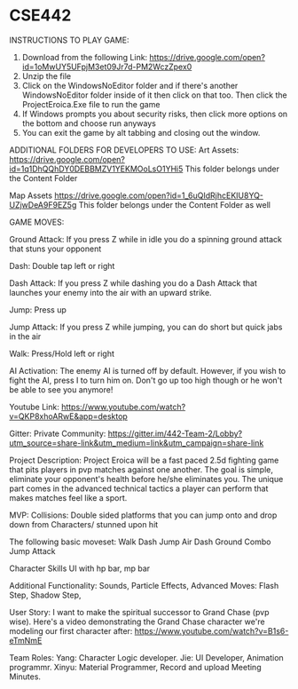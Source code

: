 # CSE442
INSTRUCTIONS TO PLAY GAME:
1) Download from the following Link:
https://drive.google.com/open?id=1oMwUY5UFpjM3et09Jr7d-PM2WczZpex0
2) Unzip the file
3) Click on the WindowsNoEditor folder and if there's another WindowsNoEditor folder inside of it then click on that too. Then click the ProjectEroica.Exe file to run the game
4) If Windows prompts you about security risks, then click more options on the bottom and choose run anyways
5) You can exit the game by alt tabbing and closing out the window.

ADDITIONAL FOLDERS FOR DEVELOPERS TO USE:
Art Assets:
https://drive.google.com/open?id=1q1DhQQhDY0DEBBMZV1YEKMOoLsO1YHi5
This folder belongs under the Content Folder

Map Assets
https://drive.google.com/open?id=1_6uQIdRjhcEKIU8YQ-UZjwDeA9F9EZ5g
This folder belongs under the Content Folder as well

GAME MOVES:

Ground Attack: If you press Z while in idle you do a spinning ground attack that stuns your opponent

Dash: Double tap left or right

Dash Attack: If you press Z while dashing you do a Dash Attack that launches your enemy into the air with an upward strike.

Jump: Press up

Jump Attack: If you press Z while jumping, you can do short but quick jabs in the air

Walk: Press/Hold left or right

AI Activation:
The enemy AI is turned off by default. However, if you wish to fight the AI, press I to turn him on. Don't go up too high though or he won't be able to see you anymore!

Youtube Link:
https://www.youtube.com/watch?v=QKP8xhoARwE&app=desktop

Gitter:
Private Community:
https://gitter.im/442-Team-2/Lobby?utm_source=share-link&utm_medium=link&utm_campaign=share-link

Project Description:
Project Eroica will be a fast paced 2.5d fighting game that pits players in pvp matches against one another. The goal is simple, eliminate your opponent's health before he/she eliminates you. The unique part comes in the advanced technical tactics a player can perform that makes matches feel like a sport.

MVP:
Collisions:
Double sided platforms that you can jump onto and drop down from
Characters/ stunned upon hit

The following basic moveset:
Walk
Dash
Jump
Air Dash
Ground Combo 
Jump Attack

Character Skills
UI with hp bar, mp bar

Additional Functionality:
Sounds,
Particle Effects, 
Advanced Moves:
Flash Step,
Shadow Step,

User Story:
I want to make the spiritual successor to Grand Chase (pvp wise). Here's a video demonstrating the Grand Chase character we're modeling our first character after:
https://www.youtube.com/watch?v=B1s6-eTmNmE

Team Roles:
Yang: Character Logic developer. 
Jie:  UI Developer, Animation programmr. 
Xinyu: Material Programmer, Record and upload Meeting Minutes. 

